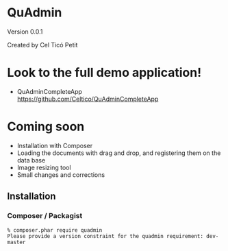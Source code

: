 QuAdmin
=======

Version 0.0.1

Created by Cel Ticó Petit

Look to the full demo application!
==================================

- QuAdminCompleteApp https://github.com/Celtico/QuAdminCompleteApp

Coming soon
==================================
- Installation with Composer
- Loading the documents with drag and drop, and registering them on the data base
- Image resizing tool
- Small changes and corrections

Installation
------------

### Composer / Packagist
```
% composer.phar require quadmin
Please provide a version constraint for the quadmin requirement: dev-master
```